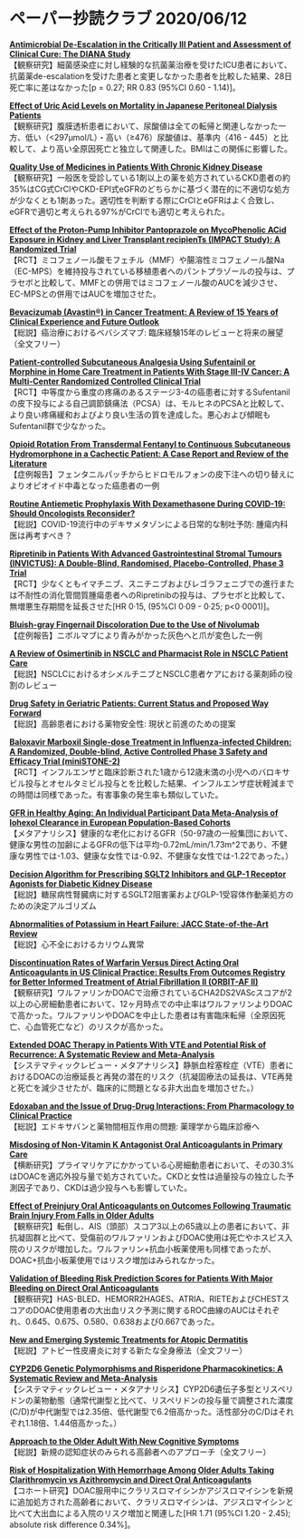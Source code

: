 # ペーパー抄読クラブ 2020/06/12

[**Antimicrobial De-Escalation in the Critically Ill Patient and Assessment of Clinical Cure: The DIANA Study**](https://pubmed.ncbi.nlm.nih.gov/32519003/)  
【観察研究】細菌感染症に対し経験的な抗菌薬治療を受けたICU患者において、抗菌薬de-escalationを受けた患者と変更しなかった患者を比較した結果、28日死亡率に差はなかった[p = 0.27; RR 0.83 (95%CI 0.60 - 1.14)]。

[**Effect of Uric Acid Levels on Mortality in Japanese Peritoneal Dialysis Patients**](https://pubmed.ncbi.nlm.nih.gov/32500808/)  
【観察研究】腹膜透析患者において、尿酸値は全ての転帰と関連しなかった一方、低い（<297μmol/L）・高い（≥476）尿酸値は、基準内（416 - 445）と比較して、より高い全原因死亡と独立して関連した。BMIはこの関係に影響した。

[**Quality Use of Medicines in Patients With Chronic Kidney Disease**](https://pubmed.ncbi.nlm.nih.gov/32503456/)  
【観察研究】一般医を受診している1剤以上の薬を処方されているCKD患者の約35%はCG式CrClやCKD-EPI式eGFRのどちらかに基づく潜在的に不適切な処方が少なくとも1剤あった。適切性を判断する際にCrClとeGFRはよく合致し、eGFRで適切と考えられる97%がCrClでも適切と考えられた。

[**Effect of the Proton-Pump Inhibitor Pantoprazole on MycoPhenolic ACid Exposure in Kidney and Liver Transplant recipienTs (IMPACT Study): A Randomized Trial**](https://pubmed.ncbi.nlm.nih.gov/32516810/)  
【RCT】ミコフェノール酸モフェチル（MMF）や腸溶性ミコフェノール酸Na（EC-MPS）を維持投与されている移植患者へのパントプラゾールの投与は、プラセボと比較して、MMFとの併用ではミコフェノール酸のAUCを減少させ、EC-MPSとの併用ではAUCを増加させた。

[**Bevacizumab (Avastin®) in Cancer Treatment: A Review of 15 Years of Clinical Experience and Future Outlook**](https://pubmed.ncbi.nlm.nih.gov/32335505/)  
【総説】癌治療におけるベバシズマブ: 臨床経験15年のレビューと将来の展望（全文フリー）

[**Patient-controlled Subcutaneous Analgesia Using Sufentainil or Morphine in Home Care Treatment in Patients With Stage III-IV Cancer: A Multi-Center Randomized Controlled Clinical Trial**](https://pubmed.ncbi.nlm.nih.gov/32500675/)  
【RCT】中等度から重度の疼痛のあるステージ3-4の癌患者に対するSufentanilの皮下投与による自己調節鎮痛法（PCSA）は、モルヒネのPCSAと比較して、より良い疼痛緩和およびより良い生活の質を達成した。悪心および傾眠もSufentanil群で少なかった。

[**Opioid Rotation From Transdermal Fentanyl to Continuous Subcutaneous Hydromorphone in a Cachectic Patient: A Case Report and Review of the Literature**](https://pubmed.ncbi.nlm.nih.gov/32501183/)  
【症例報告】フェンタニルパッチからヒドロモルフォンの皮下注への切り替えによりオピオイド中毒となった癌患者の一例

[**Routine Antiemetic Prophylaxis With Dexamethasone During COVID-19: Should Oncologists Reconsider?**](https://pubmed.ncbi.nlm.nih.gov/32507102/)  
【総説】COVID-19流行中のデキサメタゾンによる日常的な制吐予防: 腫瘍内科医は再考すべき？

[**Ripretinib in Patients With Advanced Gastrointestinal Stromal Tumours (INVICTUS): A Double-Blind, Randomised, Placebo-Controlled, Phase 3 Trial**](https://pubmed.ncbi.nlm.nih.gov/32511981/)  
【RCT】少なくともイマチニブ、スニチニブおよびレゴラフェニブでの進行または不耐性の消化管間質腫瘍患者へのRipretinibの投与は、プラセボと比較して、無増悪生存期間を延長させた[HR 0·15, (95%CI 0·09 - 0·25; p<0·0001)]。

[**Bluish-gray Fingernail Discoloration Due to the Use of Nivolumab**](https://pubmed.ncbi.nlm.nih.gov/32517636/)  
【症例報告】ニボルマブにより青みがかった灰色へと爪が変色した一例

[**A Review of Osimertinib in NSCLC and Pharmacist Role in NSCLC Patient Care**](https://pubmed.ncbi.nlm.nih.gov/32525442/)  
【総説】NSCLCにおけるオシメルチニブとNSCLC患者ケアにおける薬剤師の役割のレビュー

[**Drug Safety in Geriatric Patients: Current Status and Proposed Way Forward**](https://pubmed.ncbi.nlm.nih.gov/32500271/)  
【総説】高齢患者における薬物安全性: 現状と前進のための提案

[**Baloxavir Marboxil Single-dose Treatment in Influenza-infected Children: A Randomized, Double-blind, Active Controlled Phase 3 Safety and Efficacy Trial (miniSTONE-2)**](https://pubmed.ncbi.nlm.nih.gov/32516282/)  
【RCT】インフルエンザと臨床診断された1歳から12歳未満の小児へのバロキサビル投与とオセルタミビル投与とを比較した結果、インフルエンザ症状軽減までの時間は同様であった。有害事象の発生率も類似していた。

[**GFR in Healthy Aging: An Individual Participant Data Meta-Analysis of Iohexol Clearance in European Population-Based Cohorts**](https://pubmed.ncbi.nlm.nih.gov/32499396/)  
【メタアナリシス】健康的な老化におけるGFR（50-97歳の一般集団において、健康な男性の加齢によるGFRの低下は平均-0.72mL/min/1.73m^2であり、不健康な男性では-1.03、健康な女性では-0.92、不健康な女性では-1.22であった。）

[**Decision Algorithm for Prescribing SGLT2 Inhibitors and GLP-1 Receptor Agonists for Diabetic Kidney Disease**](https://pubmed.ncbi.nlm.nih.gov/32518100/)  
【総説】糖尿病性腎臓病に対するSGLT2阻害薬およびGLP-1受容体作動薬処方のための決定アルゴリズム

[**Abnormalities of Potassium in Heart Failure: JACC State-of-the-Art Review**](https://pubmed.ncbi.nlm.nih.gov/32498812/)  
【総説】心不全におけるカリウム異常

[**Discontinuation Rates of Warfarin Versus Direct Acting Oral Anticoagulants in US Clinical Practice: Results From Outcomes Registry for Better Informed Treatment of Atrial Fibrillation II (ORBIT-AF II)**](https://pubmed.ncbi.nlm.nih.gov/32526533/)  
【観察研究】ワルファリンかDOACで治療されているCHA2DS2VAScスコアが2以上の心房細動患者において、12ヶ月時点での中止率はワルファリンよりDOACで高かった。ワルファリンやDOACを中止した患者は有害臨床転帰（全原因死亡、心血管死亡など）のリスクが高かった。

[**Extended DOAC Therapy in Patients With VTE and Potential Risk of Recurrence: A Systematic Review and Meta-Analysis**](https://pubmed.ncbi.nlm.nih.gov/32510840/)  
【システマティックレビュー・メタアナリシス】静脈血栓塞栓症（VTE）患者におけるDOACの治療延長と再発の潜在的リスク（抗凝固療法の延長は、VTE再発と死亡を減少させたが、臨床的に問題となる非大出血を増加させた。）

[**Edoxaban and the Issue of Drug-Drug Interactions: From Pharmacology to Clinical Practice**](https://pubmed.ncbi.nlm.nih.gov/32504376/)  
【総説】エドキサバンと薬物間相互作用の問題: 薬理学から臨床診療へ

[**Misdosing of Non-Vitamin K Antagonist Oral Anticoagulants in Primary Care**](https://pubmed.ncbi.nlm.nih.gov/32513496/)  
【横断研究】プライマリケアにかかっている心房細動患者において、その30.3%はDOACを適応外投与量で処方されていた。CKDと女性は過量投与の独立した予測因子であり、CKDは過少投与へも影響していた。

[**Effect of Preinjury Oral Anticoagulants on Outcomes Following Traumatic Brain Injury From Falls in Older Adults**](https://pubmed.ncbi.nlm.nih.gov/32515829/)  
【観察研究】転倒し、AIS（頭部）スコア3以上の65歳以上の患者において、非抗凝固群と比べて、受傷前のワルファリンおよびDOAC使用は死亡やホスピス入院のリスクが増加した。ワルファリン+抗血小板薬使用も同様であったが、DOAC+抗血小板薬使用ではリスク増加はみられなかった。

[**Validation of Bleeding Risk Prediction Scores for Patients With Major Bleeding on Direct Oral Anticoagulants**](https://pubmed.ncbi.nlm.nih.gov/32517484/)  
【観察研究】HAS-BLED、HEMORR2HAGES、ATRIA、RIETEおよびCHESTスコアのDOAC使用患者の大出血リスク予測に関するROC曲線のAUCはそれぞれ、0.645、0.675、0.580、0.638および0.667であった。

[**New and Emerging Systemic Treatments for Atopic Dermatitis**](https://pubmed.ncbi.nlm.nih.gov/32519223/)  
【総説】アトピー性皮膚炎に対する新たな全身療法（全文フリー）

[**CYP2D6 Genetic Polymorphisms and Risperidone Pharmacokinetics: A Systematic Review and Meta-Analysis**](https://pubmed.ncbi.nlm.nih.gov/32519344/)  
【システマティックレビュー・メタアナリシス】CYP2D6遺伝子多型とリスペリドンの薬物動態（通常代謝型と比べて、リスペリドンの投与量で調整された濃度(C/D)が中代謝型では2.35倍、低代謝型で6.2倍高かった。活性部分のC/Dはそれぞれ1.18倍、1.44倍高かった。）

[**Approach to the Older Adult With New Cognitive Symptoms**](https://pubmed.ncbi.nlm.nih.gov/32498781/)  
【総説】新規の認知症状のみられる高齢者へのアプローチ（全文フリー）

[**Risk of Hospitalization With Hemorrhage Among Older Adults Taking Clarithromycin vs Azithromycin and Direct Oral Anticoagulants**](https://pubmed.ncbi.nlm.nih.gov/32511684/)  
【コホート研究】DOAC服用中にクラリスロマイシンかアジスロマイシンを新規に追加処方された高齢者において、クラリスロマイシンは、アジスロマイシンと比べて大出血による入院のリスク増加と関連した[HR 1.71 (95%CI 1.20 - 2.45); absolute risk difference 0.34%]。